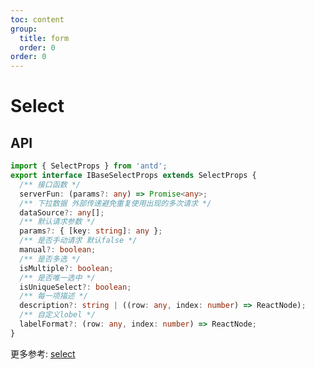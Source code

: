 ```yaml
---
toc: content
group:
  title: form
  order: 0
order: 0
---
```


# Select

<code src='./demos/BusinessSelectDemo.tsx'></code>

## API

```ts
import { SelectProps } from 'antd';
export interface IBaseSelectProps extends SelectProps {
  /** 接口函数 */
  serverFun: (params?: any) => Promise<any>;
  /** 下拉数据 外部传递避免重复使用出现的多次请求 */
  dataSource?: any[];
  /** 默认请求参数 */
  params?: { [key: string]: any };
  /** 是否手动请求 默认false */
  manual?: boolean;
  /** 是否多选 */
  isMultiple?: boolean;
  /** 是否唯一选中 */
  isUniqueSelect?: boolean;
  /** 每一项描述 */
  description?: string | ((row: any, index: number) => ReactNode);
  /** 自定义lobel */
  labelFormat?: (row: any, index: number) => ReactNode;
}
```

更多参考: [select](https://ant.design/components/select-cn)
